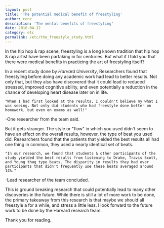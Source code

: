 ```yaml
---
layout: post
title: 'The potential medical benefit of freestyling'
author: cenz
description: 'The mental benefits of freestyling'
date: 2018-04-12
category: etc
permalink: /etc/the_freestyle_study.html
---
```


In the hip hop & rap scene, freestyling is a long known tradition that hip hop & rap artist have been partaking in for centuries. But what if I told you that there were medical benefits in practicing the art of freestyling itself?

In a recent study done by *Harvard University*, Researchers found that freestyling before doing any academic work had lead to better results. Not only that, but they also have discovered that it could lead to reduced stressed, improved cognitive ability, and even potentially a reduction in the chance of developing heart disease later on in life.

`"When I had first looked at the results, I couldn't believe my what I was seeing. Not only did students who had freestyle done better on homework, but even on exams as well!"`

-One researcher from the team said.

But it gets stranger. The style or "flow" in which you used didn't seem to have an effect on the overall results, however, the type of beat you used did. Researchers found that the patients that yielded the best results all had one thing in common, they used a nearly identical set of beats.

`"In our research, we found that students & other participants of the study yielded the best results from listening to Drake, Travis Scott, and Young thug type beats. The disparity in results they had over participants that didn't frequently use these beats averaged around 14%."`

-Lead researcher of the team concluded.

This is ground breaking research that could potentially lead to many other discoveries in the future. While there is still a lot of more work to be done, the primary takeaway from this research is that maybe we should all freestyle a for a while, and stress a little less. I look forward to the future work to be done by the Harvard research team.

Thank you for reading.